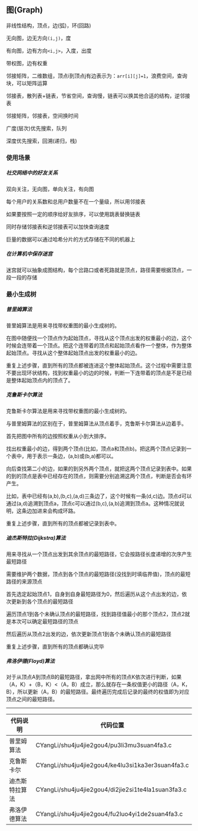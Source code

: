 ## 图(Graph)

非线性结构，顶点，边(弧)，环(回路)

无向图，边无方向`(i,j)`，度

有向图，边有方向`<i,j>`，入度，出度

带权图，边有权重

邻接矩阵，二维数组，顶点i到顶点j有边表示为：`arr[i][j]=1`，浪费空间，查询块，可以矩阵运算

邻接表，散列表+链表，节省空间，查询慢，链表可以换其他合适的结构，逆邻接表

邻接矩阵，邻接表，空间换时间

广度(层次)优先搜索，队列

深度优先搜索，回溯(递归，栈)

### 使用场景

##### 社交网络中的好友关系

双向关注，无向图，单向关注，有向图

每个用户的关系数和总用户数量不在一个量级，所以用邻接表

如果要按照一定的顺序给好友排序，可以使用跳表替换链表

同时存储邻接表和逆邻接表可以加快查询速度

巨量的数据可以通过哈希分片的方式存储在不同的机器上

##### 在计算机中保存迷宫

迷宫就可以抽象成图结构，每个岔路口或者死路就是顶点，路径需要根据顶点，一段一段的存储

### 最小生成树

##### 普里姆算法

普里姆算法是用来寻找带权重图的最小生成树的。

在图中随便找一个顶点作为起始顶点，寻找从这个顶点出发的权重最小的边，这个时候会连带着一个顶点。把这个连带着的顶点和起始顶点看作一个整体，作为整体起始顶点。寻找从这个整体起始顶点出发的权重最小的边。

重复上述步骤，直到所有的顶点都被连进这个整体起始顶点。这个过程中需要注意不要出现环状结构，找到权重最小的边的时候，判断一下连带着的顶点是不是已经是整体起始顶点内的顶点了。

##### 克鲁斯卡尔算法

克鲁斯卡尔算法是用来寻找带权重图的最小生成树的。

与普里姆算法的区别在于，普里姆算法从顶点着手，克鲁斯卡尔算法从边着手。

首先把图中所有的边按照权重从小到大排序。

找出权重最小的边，得到两个顶点(比如，顶点a和顶点b)。把这两个顶点记录到一个表中，用于表示一条边，(a,b)或(b,a)都可以。

向后查找第二小的边，如果的到另外两个顶点，就把这两个顶点记录到表中。如果的到的顶点是表中已经存在的顶点，则需要分别追溯这两个顶点，判断是否会有环产生。

比如，表中已经有(a,b),(b,c),(a,d)三条边了，这个时候有一条(d,c)边。顶点d可以通过(a,d)追溯到顶点a，顶点c可以通过(b,c),(a,b)追溯到顶点a。这种情况就说明，这条边加进来会构成环路。

重复上述步骤，直到所有的顶点都被记录到表中。

##### 迪杰斯特拉(Dijkstra)算法

用来寻找从一个顶点出发到其余顶点的最短路径，它会按路径长度递增的次序产生最短路径

需要维护两个数据，顶点到各个顶点的最短路径(没找到时填临界值)，顶点的最短路径的来源顶点

首先选定起始顶点1，自身到自身最短路径为0，然后遍历从这个点出发的边，依次更新到各个顶点的最短路径

遍历顶点1到各个未确认顶点的最短路径，找到路径值最小的那个顶点2，顶点2就是本次可以确定最短路径的顶点

然后遍历从顶点2出发的边，依次更新顶点1到各个未确认顶点的最短路径

重复上述步骤，直到所有的顶点都确认完毕

##### 弗洛伊德(Floyd)算法

对于从顶点A到顶点B的最短路径，拿出网中所有的顶点K依次进行判断，如果（A，K）+（B，K）<（A，B）成立，那么就存在一条权值更小的路径（A，K，B），所以更新（A，B）的最短路径。最终遍历完成后记录的最终的权值即为对应顶点之间的最短路径。

---

| 代码说明       | 代码位置                                           |
| -------------- | -------------------------------------------------- |
| 普里姆算法     | CYangLi/shu4ju4jie2gou4/pu3li3mu3suan4fa3.c        |
| 克鲁斯卡尔     | CYangLi/shu4ju4jie2gou4/ke4lu3si1ka3er3suan4fa3.c  |
| 迪杰斯特拉算法 | CYangLi/shu4ju4jie2gou4/di2jie2si1te4la1suan3fa3.c |
| 弗洛伊德算法   | CYangLi/shu4ju4jie2gou4/fu2luo4yi1de2suan4fa3.c    |